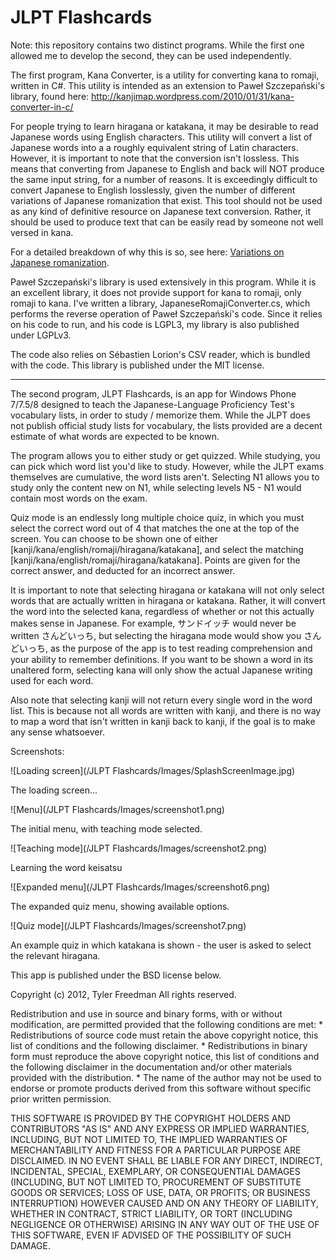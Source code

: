 JLPT Flashcards
===============

Note: this repository contains two distinct programs. While the first one allowed me to develop the second, they can be used independently.

The first program, Kana Converter, is a utility for converting kana to romaji, written in C#. This utility is intended as an extension to Paweł Szczepański's library, found here: 
http://kanjimap.wordpress.com/2010/01/31/kana-converter-in-c/

For people trying to learn hiragana or katakana, it may be desirable to read Japanese words using English characters. This utility will convert a list of Japanese words into a a roughly equivalent string of Latin characters. However, it is important to note that the conversion isn't lossless. This means that converting from Japanese to English and back will NOT produce the same input string, for a number of reasons. It is exceedingly difficult to convert Japanese to English losslessly, given the number of different variations of Japanese romanization that exist. This tool should not be used as any kind of definitive resource on Japanese text conversion. Rather, it should be used to produce text that can be easily read by someone not well versed in kana.

For a detailed breakdown of why this is so, see here: [Variations on Japanese romanization](http://nayuki.eigenstate.org/page/variations-on-japanese-romanization).

 Paweł Szczepański's library is used extensively in this program. While it is an excellent library, it does not provide support for kana to romaji, only romaji to kana. I've written a library, JapaneseRomajiConverter.cs, which performs the reverse operation of Paweł Szczepański's code. Since it relies on his code to run, and his code is LGPL3, my library is also published under LGPLv3.

The code also relies on Sébastien Lorion's CSV reader, which is bundled with the code. This library is published under the MIT license.

--------------

The second program, JLPT Flashcards, is an app for Windows Phone 7/7.5/8 designed to teach the Japanese-Language Proficiency Test's vocabulary lists, in order to study / memorize them. While the JLPT does not publish official study lists for vocabulary, the lists provided are a decent estimate of what words are expected to be known.

The program allows you to either study or get quizzed. While studying, you can pick which word list you'd like to study. However, while the JLPT exams themselves are cumulative, the word lists aren't. Selecting N1 allows you to study only the content new on N1, while selecting levels N5 - N1 would contain most words on the exam. 

Quiz mode is an endlessly long multiple choice quiz, in which you must select the correct word out of 4 that matches the one at the top of the screen. You can choose to be shown one of either [kanji/kana/english/romaji/hiragana/katakana], and select the matching [kanji/kana/english/romaji/hiragana/katakana]. Points are given for the correct answer, and deducted for an incorrect answer.

It is important to note that selecting hiragana or katakana will not only select words that are actually written in hiragana or katakana. Rather, it will convert the word into the selected kana, regardless of whether or not this actually makes sense in Japanese. For example, サンドイッチ would never be written さんどいっち, but selecting the hiragana mode would show you さんどいっち, as the purpose of the app is to test reading comprehension and your ability to remember definitions. If you want to be shown a word in its unaltered form, selecting kana will only show the actual Japanese writing used for each word. 

Also note that selecting kanji will not return every single word in the word list. This is because not all words are written with kanji, and there is no way to map a word that isn't written in kanji back to kanji, if the goal is to make any sense whatsoever.

Screenshots:

![Loading screen](/JLPT Flashcards/Images/SplashScreenImage.jpg)

The loading screen...

![Menu](/JLPT Flashcards/Images/screenshot1.png)

The initial menu, with teaching mode selected.

![Teaching mode](/JLPT Flashcards/Images/screenshot2.png)

Learning the word keisatsu

![Expanded menu](/JLPT Flashcards/Images/screenshot6.png)

The expanded quiz menu, showing available options.

![Quiz mode](/JLPT Flashcards/Images/screenshot7.png)

An example quiz in which katakana is shown - the user is asked to select the relevant hiragana.


This app is published under the BSD license below.

Copyright (c) 2012, Tyler Freedman
All rights reserved.

Redistribution and use in source and binary forms, with or without
modification, are permitted provided that the following conditions are met:
    * Redistributions of source code must retain the above copyright
      notice, this list of conditions and the following disclaimer.
    * Redistributions in binary form must reproduce the above copyright
      notice, this list of conditions and the following disclaimer in the
      documentation and/or other materials provided with the distribution.
    * The name of the author may not be used to endorse or promote products
      derived from this software without specific prior written permission.

THIS SOFTWARE IS PROVIDED BY THE COPYRIGHT HOLDERS AND CONTRIBUTORS "AS IS" AND
ANY EXPRESS OR IMPLIED WARRANTIES, INCLUDING, BUT NOT LIMITED TO, THE IMPLIED
WARRANTIES OF MERCHANTABILITY AND FITNESS FOR A PARTICULAR PURPOSE ARE
DISCLAIMED. IN NO EVENT SHALL <COPYRIGHT HOLDER> BE LIABLE FOR ANY
DIRECT, INDIRECT, INCIDENTAL, SPECIAL, EXEMPLARY, OR CONSEQUENTIAL DAMAGES
(INCLUDING, BUT NOT LIMITED TO, PROCUREMENT OF SUBSTITUTE GOODS OR SERVICES;
LOSS OF USE, DATA, OR PROFITS; OR BUSINESS INTERRUPTION) HOWEVER CAUSED AND
ON ANY THEORY OF LIABILITY, WHETHER IN CONTRACT, STRICT LIABILITY, OR TORT
(INCLUDING NEGLIGENCE OR OTHERWISE) ARISING IN ANY WAY OUT OF THE USE OF THIS
SOFTWARE, EVEN IF ADVISED OF THE POSSIBILITY OF SUCH DAMAGE.  